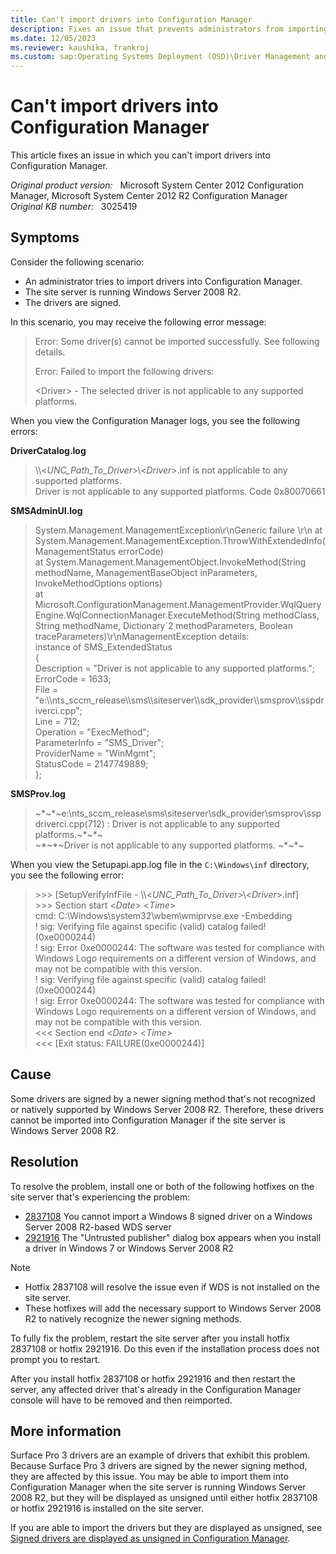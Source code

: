 ```yaml
---
title: Can't import drivers into Configuration Manager
description: Fixes an issue that prevents administrators from importing drivers into Configuration Manager. The problem concerns a newer signing method that isn't supported without first installing this hotfix.
ms.date: 12/05/2023
ms.reviewer: kaushika, frankroj
ms.custom: sap:Operating Systems Deployment (OSD)\Driver Management and Installation
---
```

# Can't import drivers into Configuration Manager

This article fixes an issue in which you can't import drivers into Configuration Manager.

_Original product version:_ &nbsp; Microsoft System Center 2012 Configuration Manager, Microsoft System Center 2012 R2 Configuration Manager  
_Original KB number:_ &nbsp; 3025419

## Symptoms

Consider the following scenario:

- An administrator tries to import drivers into Configuration Manager.
- The site server is running Windows Server 2008 R2.
- The drivers are signed.

In this scenario, you may receive the following error message:

> Error: Some driver(s) cannot be imported successfully. See following details.
>
> Error: Failed to import the following drivers:
>
> &lt;Driver&gt; - The selected driver is not applicable to any supported platforms.

When you view the Configuration Manager logs, you see the following errors:

**DriverCatalog.log**

> \\\\<*UNC_Path_To_Driver*>\\\<*Driver*>.inf is not applicable to any supported platforms.  
> Driver is not applicable to any supported platforms. Code 0x80070661

**SMSAdminUI.log**

> System.Management.ManagementException\r\nGeneric failure \r\n at System.Management.ManagementException.ThrowWithExtendedInfo(ManagementStatus errorCode)  
> at System.Management.ManagementObject.InvokeMethod(String methodName, ManagementBaseObject inParameters, InvokeMethodOptions options)  
> at Microsoft.ConfigurationManagement.ManagementProvider.WqlQueryEngine.WqlConnectionManager.ExecuteMethod(String methodClass, String methodName, Dictionary\`2 methodParameters, Boolean traceParameters)\r\nManagementException details:  
> instance of SMS_ExtendedStatus  
> {  
> Description = "Driver is not applicable to any supported platforms.";  
> ErrorCode = 1633;  
> File = "e:\\\\nts_sccm_release\\\sms\\\siteserver\\\sdk_provider\\\smsprov\\\sspdriverci.cpp";  
> Line = 712;  
> Operation = "ExecMethod";  
> ParameterInfo = "SMS_Driver";  
> ProviderName = "WinMgmt";  
> StatusCode = 2147749889;  
> };  

**SMSProv.log**

> ~\*~\*~e:\nts_sccm_release\sms\siteserver\sdk_provider\smsprov\sspdriverci.cpp(712) : Driver is not applicable to any supported platforms.~\*~\*~  
> ~\*~\*~Driver is not applicable to any supported platforms. ~\*~\*~

When you view the Setupapi.app.log file in the `C:\Windows\inf` directory, you see the following error:

> \>>> [SetupVerifyInfFile - \\\\<*UNC_Path_To_Driver*>\\\<*Driver*>.inf]  
> \>>> Section start \<*Date*> \<*Time*>  
> cmd: C:\Windows\system32\wbem\wmiprvse.exe -Embedding  
> ! sig: Verifying file against specific (valid) catalog failed! (0xe0000244)  
> ! sig: Error 0xe0000244: The software was tested for compliance with Windows Logo requirements on a different version of Windows, and may not be compatible with this version.  
> ! sig: Verifying file against specific (valid) catalog failed! (0xe0000244)  
> ! sig: Error 0xe0000244: The software was tested for compliance with Windows Logo requirements on a different version of Windows, and may not be compatible with this version.  
> \<<< Section end \<*Date*> \<*Time*>  
> \<<< [Exit status: FAILURE(0xe0000244)]

## Cause

Some drivers are signed by a newer signing method that's not recognized or natively supported by Windows Server 2008 R2. Therefore, these drivers cannot be imported into Configuration Manager if the site server is Windows Server 2008 R2.

## Resolution

To resolve the problem, install one or both of the following hotfixes on the site server that's experiencing the problem:

- [2837108](https://support.microsoft.com/help/2837108) You cannot import a Windows 8 signed driver on a Windows Server 2008 R2-based WDS server
- [2921916](https://support.microsoft.com/help/2921916) The "Untrusted publisher" dialog box appears when you install a driver in Windows 7 or Windows Server 2008 R2

> [!NOTE]
>
> - Hotfix 2837108 will resolve the issue even if WDS is not installed on the site server.
> - These hotfixes will add the necessary support to Windows Server 2008 R2 to natively recognize the newer signing methods.

To fully fix the problem, restart the site server after you install hotfix 2837108 or hotfix 2921916. Do this even if the installation process does not prompt you to restart.

After you install hotfix 2837108 or hotfix 2921916 and then restart the server, any affected driver that's already in the Configuration Manager console will have to be removed and then reimported.

## More information

Surface Pro 3 drivers are an example of drivers that exhibit this problem. Because Surface Pro 3 drivers are signed by the newer signing method, they are affected by this issue. You may be able to import them into Configuration Manager when the site server is running Windows Server 2008 R2, but they will be displayed as unsigned until either hotfix 2837108 or hotfix 2921916 is installed on the site server.

If you are able to import the drivers but they are displayed as unsigned, see [Signed drivers are displayed as unsigned in Configuration Manager](signed-drivers-shown-as-unsigned.md).
